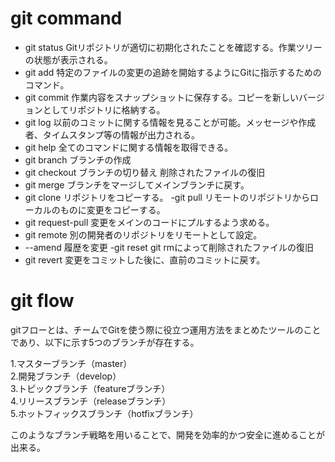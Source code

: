 # git command
- git status
Gitリポジトリが適切に初期化されたことを確認する。作業ツリーの状態が表示される。
- git add
特定のファイルの変更の追跡を開始するようにGitに指示するためのコマンド。
- git commit
作業内容をスナップショットに保存する。コピーを新しいバージョンとしてリポジトリに格納する。
- git log
以前のコミットに関する情報を見ることが可能。メッセージや作成者、タイムスタンプ等の情報が出力される。
- git help
全てのコマンドに関する情報を取得できる。
- git branch
ブランチの作成
- git checkout
ブランチの切り替え
削除されたファイルの復旧
- git merge
ブランチをマージしてメインブランチに戻す。
- git clone
リポジトリをコピーする。
-git pull
リモートのリポジトリからローカルのものに変更をコピーする。
- git request-pull
変更をメインのコードにプルするよう求める。
- git remote
別の開発者のリポジトリをリモートとして設定。
- --amend
履歴を変更
-git reset
git rmによって削除されたファイルの復旧
- git revert
変更をコミットした後に、直前のコミットに戻す。

# git flow
gitフローとは、チームでGitを使う際に役立つ運用方法をまとめたツールのことであり、以下に示す5つのブランチが存在する。

1.マスターブランチ（master）<br>
2.開発ブランチ（develop）<br>
3.トピックブランチ（featureブランチ）<br>
4.リリースブランチ（releaseブランチ）<br>
5.ホットフィックスブランチ（hotfixブランチ）<br>

このようなブランチ戦略を用いることで、開発を効率的かつ安全に進めることが出来る。

